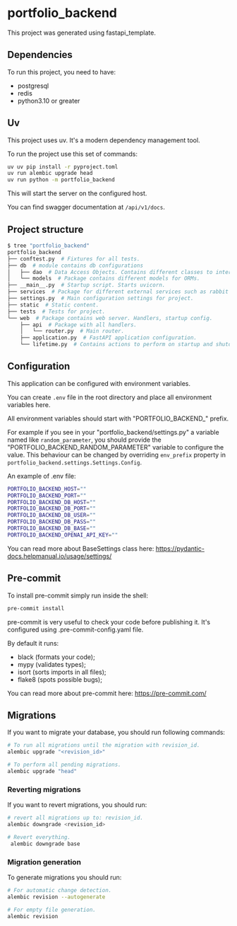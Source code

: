# portfolio_backend

This project was generated using fastapi_template.

## Dependencies  
To run this project, you need to have:
- postgresql
- redis
- python3.10 or greater

## Uv

This project uses uv. It's a modern dependency management tool.

To run the project use this set of commands:

```bash
uv uv pip install -r pyproject.toml
uv run alembic upgrade head
uv run python -m portfolio_backend
```

This will start the server on the configured host.

You can find swagger documentation at `/api/v1/docs`.

## Project structure

```bash
$ tree "portfolio_backend"
portfolio_backend
├── conftest.py  # Fixtures for all tests.
├── db  # module contains db configurations
│   ├── dao  # Data Access Objects. Contains different classes to interact with database.
│   └── models  # Package contains different models for ORMs.
├── __main__.py  # Startup script. Starts uvicorn.
├── services  # Package for different external services such as rabbit or redis etc.
├── settings.py  # Main configuration settings for project.
├── static  # Static content.
├── tests  # Tests for project.
└── web  # Package contains web server. Handlers, startup config.
    ├── api  # Package with all handlers.
    │   └── router.py  # Main router.
    ├── application.py  # FastAPI application configuration.
    └── lifetime.py  # Contains actions to perform on startup and shutdown.
```

## Configuration

This application can be configured with environment variables.

You can create `.env` file in the root directory and place all
environment variables here.

All environment variables should start with "PORTFOLIO_BACKEND_" prefix.

For example if you see in your "portfolio_backend/settings.py" a variable named like
`random_parameter`, you should provide the "PORTFOLIO_BACKEND_RANDOM_PARAMETER"
variable to configure the value. This behaviour can be changed by overriding `env_prefix` property
in `portfolio_backend.settings.Settings.Config`.

An example of .env file:
```bash
PORTFOLIO_BACKEND_HOST=""
PORTFOLIO_BACKEND_PORT=""
PORTFOLIO_BACKEND_DB_HOST=""
PORTFOLIO_BACKEND_DB_PORT=""
PORTFOLIO_BACKEND_DB_USER=""
PORTFOLIO_BACKEND_DB_PASS=""
PORTFOLIO_BACKEND_DB_BASE=""
PORTFOLIO_BACKEND_OPENAI_API_KEY=""
```

You can read more about BaseSettings class here: https://pydantic-docs.helpmanual.io/usage/settings/

## Pre-commit

To install pre-commit simply run inside the shell:
```bash
pre-commit install
```

pre-commit is very useful to check your code before publishing it.
It's configured using .pre-commit-config.yaml file.

By default it runs:
* black (formats your code);
* mypy (validates types);
* isort (sorts imports in all files);
* flake8 (spots possible bugs);


You can read more about pre-commit here: https://pre-commit.com/

## Migrations

If you want to migrate your database, you should run following commands:
```bash
# To run all migrations until the migration with revision_id.
alembic upgrade "<revision_id>"

# To perform all pending migrations.
alembic upgrade "head"
```

### Reverting migrations

If you want to revert migrations, you should run:
```bash
# revert all migrations up to: revision_id.
alembic downgrade <revision_id>

# Revert everything.
 alembic downgrade base
```

### Migration generation

To generate migrations you should run:
```bash
# For automatic change detection.
alembic revision --autogenerate

# For empty file generation.
alembic revision
```
